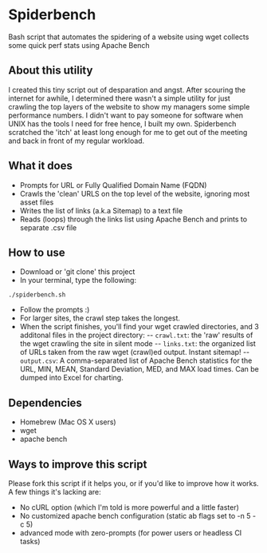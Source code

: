 # Spiderbench
Bash script that automates the spidering of a website using wget collects some quick perf stats using Apache Bench

## About this utility
I created this tiny script out of desparation and angst. After scouring the internet for awhile, I determined there wasn't a simple utility for just crawling the top layers of the website to show my managers some simple performance numbers. I didn't want to pay someone for software when UNIX has the tools I need for free hence, I built my own. Spiderbench scratched the 'itch' at least long enough for me to get out of the meeting and back in front of my regular workload.

## What it does
- Prompts for URL or Fully Qualified Domain Name (FQDN)
- Crawls the 'clean' URLS on the top level of the website, ignoring most asset files
- Writes the list of links (a.k.a Sitemap) to a text file
- Reads (loops) through the links list using Apache Bench and prints to separate .csv file

## How to use
- Download or 'git clone' this project
- In your terminal, type the following:
```
./spiderbench.sh
```
- Follow the prompts :)
- For larger sites, the crawl step takes the longest.
- When the script finishes, you'll find your wget crawled directories, and 3 additonal files in the project directory:
-- `crawl.txt`: the 'raw' results of the wget crawling the site in silent mode
-- `links.txt`: the organized list of URLs taken from the raw wget (crawl)ed output. Instant sitemap!
-- `output.csv`: A comma-separated list of Apache Bench statistics for the URL, MIN, MEAN, Standard Deviation, MED, and MAX load times. Can be dumped into Excel for charting.

## Dependencies
- Homebrew (Mac OS X users)
- wget
- apache bench

## Ways to improve this script

Please fork this script if it helps you, or if you'd like to improve how it works.
A few things it's lacking are:
- No cURL option (which I'm told is more powerful and a little faster)
- No customized apache bench configuration (static ab flags set to -n 5 -c 5)
- advanced mode with zero-prompts (for power users or headless CI tasks)
